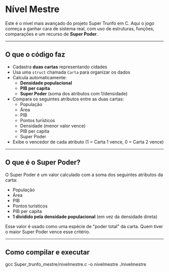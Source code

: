 # Nível Mestre

Este é o nível mais avançado do projeto Super Trunfo em C. Aqui o jogo começa a ganhar cara de sistema real, com uso de estruturas, funções, comparações e um recurso de **Super Poder**.

---

## O que o código faz

- Cadastra **duas cartas** representando cidades
- Usa uma `struct` chamada `Carta` para organizar os dados
- Calcula automaticamente:
  - **Densidade populacional**
  - **PIB per capita**
  - **Super Poder** (soma dos atributos com 1/densidade)
- Compara os seguintes atributos entre as duas cartas:
  - População
  - Área
  - PIB
  - Pontos turísticos
  - Densidade (menor valor vence)
  - PIB per capita
  - Super Poder
- Exibe o vencedor de cada atributo (1 = Carta 1 vence, 0 = Carta 2 vence)

---

## O que é o Super Poder?

O Super Poder é um valor calculado com a soma dos seguintes atributos da carta:

- População  
- Área  
- PIB  
- Pontos turísticos  
- PIB per capita  
- **1 dividido pela densidade populacional** (em vez da densidade direta)

Esse valor é usado como uma espécie de "poder total" da carta. Quem tiver o maior Super Poder vence esse critério.

---

## Como compilar e executar

gcc Super_trunfo_mestre/nivelmestre.c -o nivelmestre
./nivelmestre
